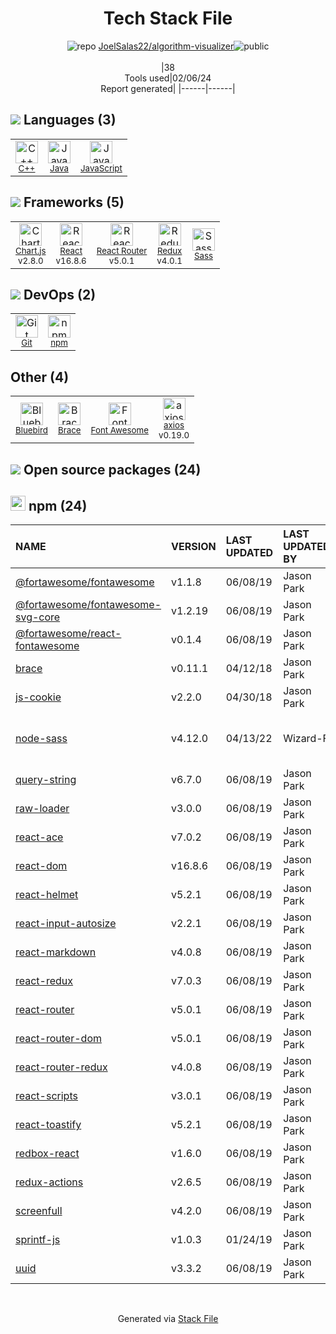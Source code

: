 <!--
&lt;--- Readme.md Snippet without images Start ---&gt;
## Tech Stack
JoelSalas22/algorithm-visualizer is built on the following main stack:

- [Java](https://www.java.com) – Languages
- [React](https://reactjs.org/) – Javascript UI Libraries
- [C++](http://www.cplusplus.com/) – Languages
- [Sass](http://sass-lang.com/) – CSS Pre-processors / Extensions
- [JavaScript](https://developer.mozilla.org/en-US/docs/Web/JavaScript) – Languages
- [Font Awesome](https://fontawesome.com/) – Fonts
- [React Router](https://github.com/rackt/react-router) – JavaScript Framework Components
- [Chart.js](http://www.chartjs.org/) – Charting Libraries
- [Redux](https://redux.js.org/) – State Management Library
- [axios](https://github.com/mzabriskie/axios) – Javascript Utilities & Libraries
- [Bluebird](https://github.com/petkaantonov/bluebird/) – Javascript Utilities & Libraries

Full tech stack [here](/techstack.md)

&lt;--- Readme.md Snippet without images End ---&gt;

&lt;--- Readme.md Snippet with images Start ---&gt;
## Tech Stack
JoelSalas22/algorithm-visualizer is built on the following main stack:

- <img width='25' height='25' src='https://img.stackshare.io/service/995/K85ZWV2F.png' alt='Java'/> [Java](https://www.java.com) – Languages
- <img width='25' height='25' src='https://img.stackshare.io/service/1020/OYIaJ1KK.png' alt='React'/> [React](https://reactjs.org/) – Javascript UI Libraries
- <img width='25' height='25' src='https://img.stackshare.io/service/1049/cplusplus.png' alt='C++'/> [C++](http://www.cplusplus.com/) – Languages
- <img width='25' height='25' src='https://img.stackshare.io/service/1171/jCR2zNJV.png' alt='Sass'/> [Sass](http://sass-lang.com/) – CSS Pre-processors / Extensions
- <img width='25' height='25' src='https://img.stackshare.io/service/1209/javascript.jpeg' alt='JavaScript'/> [JavaScript](https://developer.mozilla.org/en-US/docs/Web/JavaScript) – Languages
- <img width='25' height='25' src='https://img.stackshare.io/service/3244/1_Mr1Fy00XjPGNf1Kkp_hWtw_2x.png' alt='Font Awesome'/> [Font Awesome](https://fontawesome.com/) – Fonts
- <img width='25' height='25' src='https://img.stackshare.io/service/3350/8261421.png' alt='React Router'/> [React Router](https://github.com/rackt/react-router) – JavaScript Framework Components
- <img width='25' height='25' src='https://img.stackshare.io/service/3866/_GD1-XrU_400x400.jpg' alt='Chart.js'/> [Chart.js](http://www.chartjs.org/) – Charting Libraries
- <img width='25' height='25' src='https://img.stackshare.io/service/4074/13142323.png' alt='Redux'/> [Redux](https://redux.js.org/) – State Management Library
- <img width='25' height='25' src='https://img.stackshare.io/no-img-open-source.png' alt='axios'/> [axios](https://github.com/mzabriskie/axios) – Javascript Utilities & Libraries
- <img width='25' height='25' src='https://img.stackshare.io/service/11991/bb.png' alt='Bluebird'/> [Bluebird](https://github.com/petkaantonov/bluebird/) – Javascript Utilities & Libraries

Full tech stack [here](/techstack.md)

&lt;--- Readme.md Snippet with images End ---&gt;
-->
<div align="center">

# Tech Stack File
![](https://img.stackshare.io/repo.svg "repo") [JoelSalas22/algorithm-visualizer](https://github.com/JoelSalas22/algorithm-visualizer)![](https://img.stackshare.io/public_badge.svg "public")
<br/><br/>
|38<br/>Tools used|02/06/24 <br/>Report generated|
|------|------|
</div>

## <img src='https://img.stackshare.io/languages.svg'/> Languages (3)
<table><tr>
  <td align='center'>
  <img width='36' height='36' src='https://img.stackshare.io/service/1049/cplusplus.png' alt='C++'>
  <br>
  <sub><a href="http://www.cplusplus.com/">C++</a></sub>
  <br>
  <sub></sub>
</td>

<td align='center'>
  <img width='36' height='36' src='https://img.stackshare.io/service/995/K85ZWV2F.png' alt='Java'>
  <br>
  <sub><a href="https://www.java.com">Java</a></sub>
  <br>
  <sub></sub>
</td>

<td align='center'>
  <img width='36' height='36' src='https://img.stackshare.io/service/1209/javascript.jpeg' alt='JavaScript'>
  <br>
  <sub><a href="https://developer.mozilla.org/en-US/docs/Web/JavaScript">JavaScript</a></sub>
  <br>
  <sub></sub>
</td>

</tr>
</table>

## <img src='https://img.stackshare.io/frameworks.svg'/> Frameworks (5)
<table><tr>
  <td align='center'>
  <img width='36' height='36' src='https://img.stackshare.io/service/3866/_GD1-XrU_400x400.jpg' alt='Chart.js'>
  <br>
  <sub><a href="http://www.chartjs.org/">Chart.js</a></sub>
  <br>
  <sub>v2.8.0</sub>
</td>

<td align='center'>
  <img width='36' height='36' src='https://img.stackshare.io/service/1020/OYIaJ1KK.png' alt='React'>
  <br>
  <sub><a href="https://reactjs.org/">React</a></sub>
  <br>
  <sub>v16.8.6</sub>
</td>

<td align='center'>
  <img width='36' height='36' src='https://img.stackshare.io/service/3350/8261421.png' alt='React Router'>
  <br>
  <sub><a href="https://github.com/rackt/react-router">React Router</a></sub>
  <br>
  <sub>v5.0.1</sub>
</td>

<td align='center'>
  <img width='36' height='36' src='https://img.stackshare.io/service/4074/13142323.png' alt='Redux'>
  <br>
  <sub><a href="https://redux.js.org/">Redux</a></sub>
  <br>
  <sub>v4.0.1</sub>
</td>

<td align='center'>
  <img width='36' height='36' src='https://img.stackshare.io/service/1171/jCR2zNJV.png' alt='Sass'>
  <br>
  <sub><a href="http://sass-lang.com/">Sass</a></sub>
  <br>
  <sub></sub>
</td>

</tr>
</table>

## <img src='https://img.stackshare.io/devops.svg'/> DevOps (2)
<table><tr>
  <td align='center'>
  <img width='36' height='36' src='https://img.stackshare.io/service/1046/git.png' alt='Git'>
  <br>
  <sub><a href="http://git-scm.com/">Git</a></sub>
  <br>
  <sub></sub>
</td>

<td align='center'>
  <img width='36' height='36' src='https://img.stackshare.io/service/1120/lejvzrnlpb308aftn31u.png' alt='npm'>
  <br>
  <sub><a href="https://www.npmjs.com/">npm</a></sub>
  <br>
  <sub></sub>
</td>

</tr>
</table>

## Other (4)
<table><tr>
  <td align='center'>
  <img width='36' height='36' src='https://img.stackshare.io/service/11991/bb.png' alt='Bluebird'>
  <br>
  <sub><a href="https://github.com/petkaantonov/bluebird/">Bluebird</a></sub>
  <br>
  <sub></sub>
</td>

<td align='center'>
  <img width='36' height='36' src='https://img.stackshare.io/service/730/FmOfEvH3.png' alt='Brace'>
  <br>
  <sub><a href="http://brace.io/">Brace</a></sub>
  <br>
  <sub></sub>
</td>

<td align='center'>
  <img width='36' height='36' src='https://img.stackshare.io/service/3244/1_Mr1Fy00XjPGNf1Kkp_hWtw_2x.png' alt='Font Awesome'>
  <br>
  <sub><a href="https://fontawesome.com/">Font Awesome</a></sub>
  <br>
  <sub></sub>
</td>

<td align='center'>
  <img width='36' height='36' src='https://img.stackshare.io/no-img-open-source.png' alt='axios'>
  <br>
  <sub><a href="https://github.com/mzabriskie/axios">axios</a></sub>
  <br>
  <sub>v0.19.0</sub>
</td>

</tr>
</table>


## <img src='https://img.stackshare.io/group.svg' /> Open source packages (24)</h2>

## <img width='24' height='24' src='https://img.stackshare.io/service/1120/lejvzrnlpb308aftn31u.png'/> npm (24)

|NAME|VERSION|LAST UPDATED|LAST UPDATED BY|LICENSE|VULNERABILITIES|
|:------|:------|:------|:------|:------|:------|
|[@fortawesome/fontawesome](https://www.npmjs.com/@fortawesome/fontawesome)|v1.1.8|06/08/19|Jason Park |MIT|N/A|
|[@fortawesome/fontawesome-svg-core](https://www.npmjs.com/@fortawesome/fontawesome-svg-core)|v1.2.19|06/08/19|Jason Park |MIT|N/A|
|[@fortawesome/react-fontawesome](https://www.npmjs.com/@fortawesome/react-fontawesome)|v0.1.4|06/08/19|Jason Park |MIT|N/A|
|[brace](https://www.npmjs.com/brace)|v0.11.1|04/12/18|Jason Park |MIT|N/A|
|[js-cookie](https://www.npmjs.com/js-cookie)|v2.2.0|04/30/18|Jason Park |MIT|N/A|
|[node-sass](https://www.npmjs.com/node-sass)|v4.12.0|04/13/22|Wizard-F |MIT|[CVE-2020-24025](https://github.com/advisories/GHSA-r8f7-9pfq-mjmv) (Moderate)<br/>[](https://github.com/advisories/GHSA-9v62-24cr-58cx) (Moderate)|
|[query-string](https://www.npmjs.com/query-string)|v6.7.0|06/08/19|Jason Park |MIT|N/A|
|[raw-loader](https://www.npmjs.com/raw-loader)|v3.0.0|06/08/19|Jason Park |MIT|N/A|
|[react-ace](https://www.npmjs.com/react-ace)|v7.0.2|06/08/19|Jason Park |MIT|N/A|
|[react-dom](https://www.npmjs.com/react-dom)|v16.8.6|06/08/19|Jason Park |MIT|N/A|
|[react-helmet](https://www.npmjs.com/react-helmet)|v5.2.1|06/08/19|Jason Park |MIT|N/A|
|[react-input-autosize](https://www.npmjs.com/react-input-autosize)|v2.2.1|06/08/19|Jason Park |MIT|N/A|
|[react-markdown](https://www.npmjs.com/react-markdown)|v4.0.8|06/08/19|Jason Park |MIT|N/A|
|[react-redux](https://www.npmjs.com/react-redux)|v7.0.3|06/08/19|Jason Park |MIT|N/A|
|[react-router](https://www.npmjs.com/react-router)|v5.0.1|06/08/19|Jason Park |MIT|N/A|
|[react-router-dom](https://www.npmjs.com/react-router-dom)|v5.0.1|06/08/19|Jason Park |MIT|N/A|
|[react-router-redux](https://www.npmjs.com/react-router-redux)|v4.0.8|06/08/19|Jason Park |MIT|N/A|
|[react-scripts](https://www.npmjs.com/react-scripts)|v3.0.1|06/08/19|Jason Park |MIT|N/A|
|[react-toastify](https://www.npmjs.com/react-toastify)|v5.2.1|06/08/19|Jason Park |MIT|N/A|
|[redbox-react](https://www.npmjs.com/redbox-react)|v1.6.0|06/08/19|Jason Park |MIT|N/A|
|[redux-actions](https://www.npmjs.com/redux-actions)|v2.6.5|06/08/19|Jason Park |MIT|N/A|
|[screenfull](https://www.npmjs.com/screenfull)|v4.2.0|06/08/19|Jason Park |MIT|N/A|
|[sprintf-js](https://www.npmjs.com/sprintf-js)|v1.0.3|01/24/19|Jason Park |BSD-3-Clause|N/A|
|[uuid](https://www.npmjs.com/uuid)|v3.3.2|06/08/19|Jason Park |MIT|N/A|

<br/>
<div align='center'>

Generated via [Stack File](https://github.com/marketplace/stack-file)

